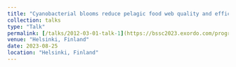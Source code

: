 ```yaml
---
title: "Cyanobacterial blooms reduce pelagic food web quality and efficiency in the northern Baltic Sea"
collection: talks
type: "Talk"
permalink: [/talks/2012-03-01-talk-1](https://bssc2023.exordo.com/programme/presentation/16) 
venue: "Helsinki, Finland"
date: 2023-08-25
location: "Helsinki, Finland"
---
```

